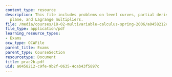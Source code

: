 ```yaml
---
content_type: resource
description: This file includes problems on level curves, partial derivatives, tangent
  plane, and Lagrange multipliers.
file: /media/courses/18-02-multivariable-calculus-spring-2006/a0458212c9fe9b2f06354cab43f5897c_prac2b.pdf
file_type: application/pdf
learning_resource_types:
- Exams
ocw_type: OCWFile
parent_title: Exams
parent_type: CourseSection
resourcetype: Document
title: prac2b.pdf
uid: a0458212-c9fe-9b2f-0635-4cab43f5897c
---
```

